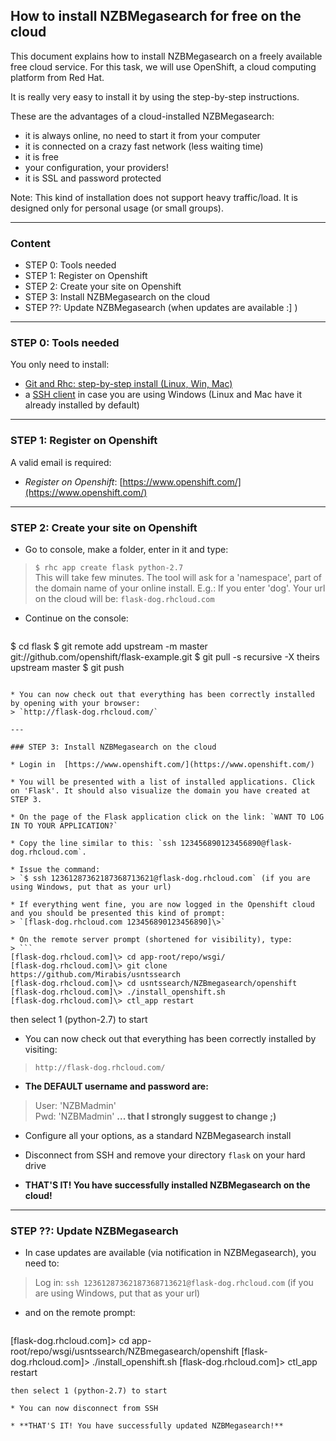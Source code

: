## How to install NZBMegasearch for free on the cloud 

This document explains how to install NZBMegasearch on a freely available free cloud service.
For this task, we will use OpenShift, a cloud computing platform from Red Hat.

It is really very easy to install it by using the step-by-step instructions.

These are the advantages of a cloud-installed NZBMegasearch: 


* it is always online, no need to start it from your computer
* it is connected on a crazy fast network (less waiting time)
* it is free
* your configuration, your providers!
* it is SSL and password protected

Note: This kind of installation does not support heavy traffic/load. It is designed only for personal usage (or small groups).

---

### Content

* STEP 0: Tools needed 
* STEP 1: Register on Openshift
* STEP 2: Create your site on Openshift
* STEP 3: Install NZBMegasearch on the cloud
* STEP ??: Update NZBMegasearch (when updates are available :] )

---

### STEP 0: Tools needed

You only need to install:

* [Git and Rhc: step-by-step install  (Linux, Win, Mac)](https://www.openshift.com/developers/rhc-client-tools-install)
* a [SSH client](http://www.chiark.greenend.org.uk/~sgtatham/putty/) in case you are using Windows (Linux and Mac have it already installed by default)

---

### STEP 1: Register on Openshift

A valid email is required:

* *Register on Openshift*: [https://www.openshift.com/](https://www.openshift.com/)


---

### STEP 2: Create your site on Openshift 

* Go to console, make a folder, enter in it and type:
> `$ rhc app create flask python-2.7`  
> This will take few minutes. The tool will ask for a 'namespace', part of the domain name of your online install. E.g.: If you enter 'dog'. Your url on the cloud will be: `flask-dog.rhcloud.com`

* Continue on the console:
> ```
$ cd flask 
$ git remote add upstream -m master git://github.com/openshift/flask-example.git
$ git pull -s recursive -X theirs upstream master
$ git push
```

* You can now check out that everything has been correctly installed by opening with your browser:
> `http://flask-dog.rhcloud.com/`

---

### STEP 3: Install NZBMegasearch on the cloud

* Login in  [https://www.openshift.com/](https://www.openshift.com/)

* You will be presented with a list of installed applications. Click on 'Flask'. It should also visualize the domain you have created at STEP 3.

* On the page of the Flask application click on the link: `WANT TO LOG IN TO YOUR APPLICATION?`  

* Copy the line similar to this: `ssh 123456890123456890@flask-dog.rhcloud.com`.

* Issue the command:
> `$ ssh 12361287362187368713621@flask-dog.rhcloud.com` (if you are using Windows, put that as your url)

* If everything went fine, you are now logged in the Openshift cloud and you should be presented this kind of prompt:
> `[flask-dog.rhcloud.com 123456890123456890]\>`

* On the remote server prompt (shortened for visibility), type:
> ```
[flask-dog.rhcloud.com]\> cd app-root/repo/wsgi/
[flask-dog.rhcloud.com]\> git clone https://github.com/Mirabis/usntssearch
[flask-dog.rhcloud.com]\> cd usntssearch/NZBmegasearch/openshift
[flask-dog.rhcloud.com]\> ./install_openshift.sh
[flask-dog.rhcloud.com]\> ctl_app restart
```
then select 1 (python-2.7) to start 

* You can now check out that everything has been correctly installed by visiting:
> `http://flask-dog.rhcloud.com/`

* **The DEFAULT username and password are:**
> User: 'NZBMadmin'  
> Pwd: 'NZBMadmin'
> **... that I strongly suggest to change ;)**

* Configure all your options, as a standard NZBMegasearch install

* Disconnect from SSH and remove your directory `flask` on your hard drive

* **THAT'S IT! You have successfully installed NZBMegasearch on the cloud!**

---

### STEP ??: Update NZBMegasearch

* In case updates are available (via notification in NZBMegasearch), you need to:
> Log in: `ssh 12361287362187368713621@flask-dog.rhcloud.com` (if you are using Windows, put that as your url)

* and on the remote prompt:
>``` 
[flask-dog.rhcloud.com]\> cd app-root/repo/wsgi/usntssearch/NZBmegasearch/openshift
[flask-dog.rhcloud.com]\> ./install_openshift.sh
[flask-dog.rhcloud.com]\> ctl_app restart
```
then select 1 (python-2.7) to start 

* You can now disconnect from SSH

* **THAT'S IT! You have successfully updated NZBMegasearch!**


